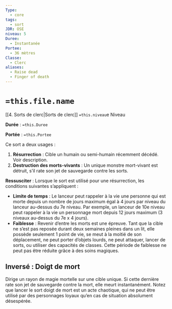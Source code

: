 ```yaml
---
Type:
  - core
tags:
  - sort
JDR: OSE
niveau: 5
Duree:
  - Instantanée
Portee:
  - 36 mètres
Classe:
  - Clerc
aliases:
  - Raise dead
  - Finger of death
---
```

# `=this.file.name`  

[[4. Sorts de clerc|Sorts de clerc]] `=this.niveau`e Niveau

**Durée** : `=this.Duree`

**Portée** : `=this.Portee`

Ce sort a deux usages :

1. **Résurrection** : Cible un humain ou semi-humain récemment décédé. Voir description.
2. **Destruction des morts-vivants** : Un unique monstre mort-vivant est détruit, s’il rate son jet de sauvegarde contre les sorts.

**Ressusciter** : Lorsque le sort est utilisé pour une résurrection, les conditions suivantes s’appliquent :

- **Limite de temps** : Le lanceur peut rappeler à la vie une personne qui est morte depuis un nombre de jours maximum égal à 4 jours par niveau du lanceur au-dessus du 7e niveau. Par exemple, un lanceur de 10e niveau peut rappeler à la vie un personnage mort depuis 12 jours maximum (3 niveaux au-dessus du 7e x 4 jours).
- **Faiblesse** : Revenir d’entre les morts est une épreuve. Tant que la cible ne s’est pas reposée durant deux semaines pleines dans un lit, elle possède seulement 1 point de vie, se meut à la moitié de son déplacement, ne peut porter d’objets lourds, ne peut attaquer, lancer de sorts, ou utiliser des capacités de classes. Cette période de faiblesse ne peut pas être réduite grâce à des soins magiques.

## Inversé : Doigt de mort

Dirige un rayon de magie mortelle sur une cible unique. Si cette dernière rate son jet de sauvegarde contre la mort, elle meurt instantanément. Notez que lancer le sort doigt de mort est un acte chaotique, qui ne peut être utilisé par des personnages loyaux qu’en cas de situation absolument désespérée.
